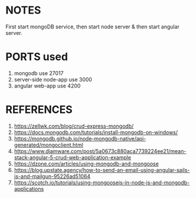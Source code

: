 # NOTES
First start mongoDB service, then start node server & then start angular server.

# PORTS used
1. mongodb use 27017
2. server-side node-app use 3000 
3. angular web-app use 4200


# REFERENCES
1. https://zellwk.com/blog/crud-express-mongodb/
2. https://docs.mongodb.com/tutorials/install-mongodb-on-windows/
3. https://mongodb.github.io/node-mongodb-native/api-generated/mongoclient.html
4. https://www.djamware.com/post/5a0673c880aca7739224ee21/mean-stack-angular-5-crud-web-application-example
5. https://dzone.com/articles/using-mongodb-and-mongoose
6. https://blog.upstate.agency/how-to-send-an-email-using-angular-sails-js-and-mailgun-95226ad51064
7. https://scotch.io/tutorials/using-mongoosejs-in-node-js-and-mongodb-applications
